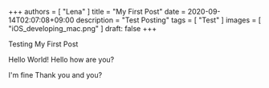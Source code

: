 
+++
authors = [
    "Lena"
]
title = "My First Post"
date = 2020-09-14T02:07:08+09:00
description = "Test Posting"
tags = [
    "Test"
]
images = [
    "iOS_developing_mac.png"
]
draft: false
+++

Testing My First Post 
<!--more-->

Hello World!
Hello how are you?

I'm fine
Thank you 
and you?